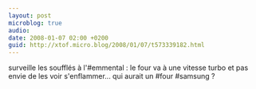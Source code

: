 ```yaml
---
layout: post
microblog: true
audio: 
date: 2008-01-07 02:00 +0200
guid: http://xtof.micro.blog/2008/01/07/t573339182.html
---
```

surveille les soufflés à l'#emmental : le four va à une vitesse turbo et pas envie de les voir s'enflammer... qui aurait un #four #samsung ?
